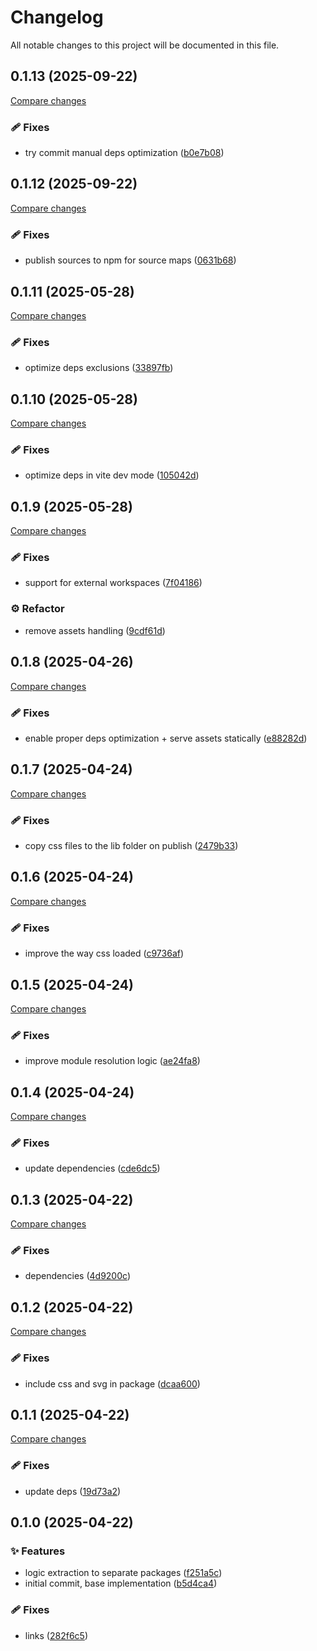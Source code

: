 <!-- header -->
# Changelog

All notable changes to this project will be documented in this file.

<!-- version:0.1.13 -->
## 0.1.13 (2025-09-22)

[Compare changes](https://github.com/Wroud/foundation/compare/vite-plugin-playground-v0.1.12...vite-plugin-playground-v0.1.13)

<!-- changelog -->
### 🩹 Fixes

- try commit manual deps optimization ([b0e7b08](https://github.com/Wroud/foundation/commit/b0e7b08))

<!-- version:0.1.12 -->
## 0.1.12 (2025-09-22)

[Compare changes](https://github.com/Wroud/foundation/compare/vite-plugin-playground-v0.1.11...vite-plugin-playground-v0.1.12)

<!-- changelog -->
### 🩹 Fixes

- publish sources to npm for source maps ([0631b68](https://github.com/Wroud/foundation/commit/0631b68))

<!-- version:0.1.11 -->
## 0.1.11 (2025-05-28)

[Compare changes](https://github.com/Wroud/foundation/compare/vite-plugin-playground-v0.1.10...vite-plugin-playground-v0.1.11)

<!-- changelog -->
### 🩹 Fixes

- optimize deps exclusions ([33897fb](https://github.com/Wroud/foundation/commit/33897fb))

<!-- version:0.1.10 -->
## 0.1.10 (2025-05-28)

[Compare changes](https://github.com/Wroud/foundation/compare/vite-plugin-playground-v0.1.9...vite-plugin-playground-v0.1.10)

<!-- changelog -->
### 🩹 Fixes

- optimize deps in vite dev mode ([105042d](https://github.com/Wroud/foundation/commit/105042d))

<!-- version:0.1.9 -->
## 0.1.9 (2025-05-28)

[Compare changes](https://github.com/Wroud/foundation/compare/vite-plugin-playground-v0.1.8...vite-plugin-playground-v0.1.9)

<!-- changelog -->
### 🩹 Fixes

- support for external workspaces ([7f04186](https://github.com/Wroud/foundation/commit/7f04186))

### ⚙️  Refactor

- remove assets handling ([9cdf61d](https://github.com/Wroud/foundation/commit/9cdf61d))

<!-- version:0.1.8 -->
## 0.1.8 (2025-04-26)

[Compare changes](https://github.com/Wroud/foundation/compare/vite-plugin-playground-v0.1.7...vite-plugin-playground-v0.1.8)

<!-- changelog -->
### 🩹 Fixes

- enable proper deps optimization + serve assets statically ([e88282d](https://github.com/Wroud/foundation/commit/e88282d))

<!-- version:0.1.7 -->
## 0.1.7 (2025-04-24)

[Compare changes](https://github.com/Wroud/foundation/compare/vite-plugin-playground-v0.1.6...vite-plugin-playground-v0.1.7)

<!-- changelog -->
### 🩹 Fixes

- copy css files to the lib folder on publish ([2479b33](https://github.com/Wroud/foundation/commit/2479b33))

<!-- version:0.1.6 -->
## 0.1.6 (2025-04-24)

[Compare changes](https://github.com/Wroud/foundation/compare/vite-plugin-playground-v0.1.5...vite-plugin-playground-v0.1.6)

<!-- changelog -->
### 🩹 Fixes

- improve the way css loaded ([c9736af](https://github.com/Wroud/foundation/commit/c9736af))

<!-- version:0.1.5 -->
## 0.1.5 (2025-04-24)

[Compare changes](https://github.com/Wroud/foundation/compare/vite-plugin-playground-v0.1.4...vite-plugin-playground-v0.1.5)

<!-- changelog -->
### 🩹 Fixes

- improve module resolution logic ([ae24fa8](https://github.com/Wroud/foundation/commit/ae24fa8))

<!-- version:0.1.4 -->
## 0.1.4 (2025-04-24)

[Compare changes](https://github.com/Wroud/foundation/compare/vite-plugin-playground-v0.1.3...vite-plugin-playground-v0.1.4)

<!-- changelog -->
### 🩹 Fixes

- update dependencies ([cde6dc5](https://github.com/Wroud/foundation/commit/cde6dc5))

<!-- version:0.1.3 -->
## 0.1.3 (2025-04-22)

[Compare changes](https://github.com/Wroud/foundation/compare/vite-plugin-playground-v0.1.2...vite-plugin-playground-v0.1.3)

<!-- changelog -->
### 🩹 Fixes

- dependencies ([4d9200c](https://github.com/Wroud/foundation/commit/4d9200c))

<!-- version:0.1.2 -->
## 0.1.2 (2025-04-22)

[Compare changes](https://github.com/Wroud/foundation/compare/vite-plugin-playground-v0.1.1...vite-plugin-playground-v0.1.2)

<!-- changelog -->
### 🩹 Fixes

- include css and svg in package ([dcaa600](https://github.com/Wroud/foundation/commit/dcaa600))

<!-- version:0.1.1 -->
## 0.1.1 (2025-04-22)

[Compare changes](https://github.com/Wroud/foundation/compare/vite-plugin-playground-v0.1.0...vite-plugin-playground-v0.1.1)

<!-- changelog -->
### 🩹 Fixes

- update deps ([19d73a2](https://github.com/Wroud/foundation/commit/19d73a2))

<!-- version:0.1.0 -->
## 0.1.0 (2025-04-22)

<!-- changelog -->
### ✨ Features

- logic extraction to separate packages ([f251a5c](https://github.com/Wroud/foundation/commit/f251a5c))
- initial commit, base implementation ([b5d4ca4](https://github.com/Wroud/foundation/commit/b5d4ca4))

### 🩹 Fixes

- links ([282f6c5](https://github.com/Wroud/foundation/commit/282f6c5))

